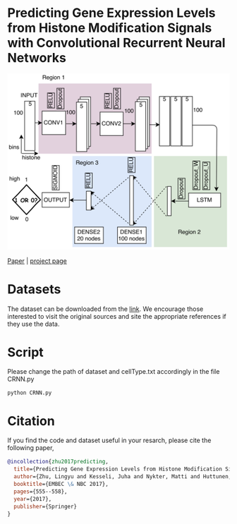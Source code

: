 # Predicting Gene Expression Levels from Histone Modification Signals with Convolutional Recurrent Neural Networks
<img src="figures/crnn.png" width="800"/>

[Paper](https://link.springer.com/chapter/10.1007/978-981-10-5122-7_139) | [project page](https://ly-zhu.github.io/crnn)


# Datasets

The dataset can be downloaded from the [link](https://drive.google.com/uc?export=download&id=1fB3AGnluzaC8PijqTo67ES0WeFP5SBLQ). We encourage those interested to visit the original sources and site the appropriate references if they use the data.


# Script

Please change the path of dataset and cellType.txt accordingly in the file CRNN.py

    python CRNN.py



# Citation
If you find the code and dataset useful in your resarch, please cite the following paper,
```bibtex 
@incollection{zhu2017predicting,
  title={Predicting Gene Expression Levels from Histone Modification Signals with Convolutional Recurrent Neural Networks},
  author={Zhu, Lingyu and Kesseli, Juha and Nykter, Matti and Huttunen, Heikki},
  booktitle={EMBEC \& NBC 2017},
  pages={555--558},
  year={2017},
  publisher={Springer}
}
```

